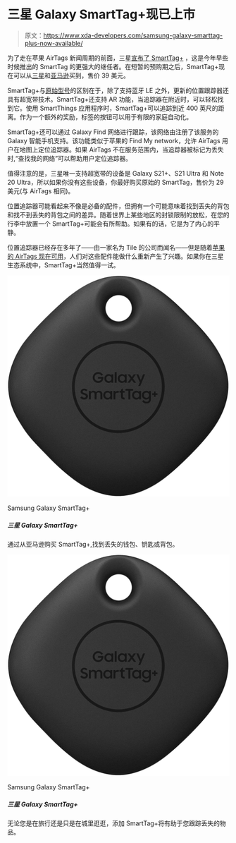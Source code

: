 # 三星 Galaxy SmartTag+现已上市

> 原文：<https://www.xda-developers.com/samsung-galaxy-smarttag-plus-now-available/>

为了走在苹果 AirTags 新闻周期的前面，三星[宣布了 SmartTag+](https://www.xda-developers.com/galaxy-smarttag-plus-pre-order/) ，这是今年早些时候推出的 SmartTag 的更强大的继任者。在短暂的预购期之后，SmartTag+现在可以从[三星](https://shop-links.co/1739273121977828476?u1=d59dad63-b683-44b6-b6e7-9b5a8a225e16)和[亚马逊](https://www.amazon.com/Samsung-SmartTag-Bluetooth-Tracker-Locator/dp/B08NRNSVRK?tag=xda-1jn04g0-20&ascsubtag=UUxdaUeUpU2462&asc_refurl=https%3A%2F%2Fwww.xda-developers.com%2Fsamsung-galaxy-smarttag-plus-now-available%2F&asc_campaign=Short-Term)买到，售价 39 美元。

SmartTag+与[原始型号](https://www.xda-developers.com/samsung-galaxy-smarttag-launch-find-lost-items/)的区别在于，除了支持蓝牙 LE 之外，更新的位置跟踪器还具有超宽带技术。SmartTag+还支持 AR 功能，当追踪器在附近时，可以轻松找到它。使用 SmartThings 应用程序时，SmartTag+可以追踪到近 400 英尺的距离。作为一个额外的奖励，标签的按钮可以用于有限的家庭自动化。

SmartTag+还可以通过 Galaxy Find 网络进行跟踪，该网络由注册了该服务的 Galaxy 智能手机支持。该功能类似于苹果的 Find My network，允许 AirTags 用户在地图上定位追踪器。如果 AirTags 不在服务范围内，当追踪器被标记为丢失时,“查找我的网络”可以帮助用户定位追踪器。

值得注意的是，三星唯一支持超宽带的设备是 Galaxy S21+、S21 Ultra 和 Note 20 Ultra，所以如果你没有这些设备，你最好购买原始的 SmartTag，售价为 29 美元(与 AirTags 相同)。

位置追踪器可能看起来不像是必备的配件，但拥有一个可能意味着找到丢失的背包和找不到丢失的背包之间的差异。随着世界上某些地区的封锁限制的放松，在您的行李中放置一个 SmartTag+可能会有所帮助。如果有的话，它是为了内心的平静。

位置追踪器已经存在多年了——由一家名为 Tile 的公司而闻名——但是随着[苹果的 AirTags 现在可用](https://www.xda-developers.com/apple-airtags-review/)，人们对这些配件能做什么重新产生了兴趣。如果你在三星生态系统中，SmartTag+当然值得一试。

 <picture>![Track down your lost wallet, keys, or backpack by picking up a SmartTag+ from Amazon.](img/6b3714ef227f71a9a50f74b011ffee52.png)</picture> 

Samsung Galaxy SmartTag+

##### 三星 Galaxy SmartTag+

通过从亚马逊购买 SmartTag+,找到丢失的钱包、钥匙或背包。

 <picture>![Track down your lost wallet, keys, or backpack by picking up a SmartTag+ from Amazon.](img/6b3714ef227f71a9a50f74b011ffee52.png)</picture> 

Samsung Galaxy SmartTag+

##### 三星 Galaxy SmartTag+

无论您是在旅行还是只是在城里逛逛，添加 SmartTag+将有助于您跟踪丢失的物品。